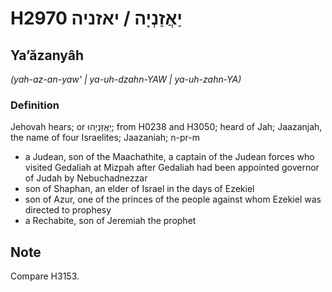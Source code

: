 # H2970 יַאֲזַנְיָה / יאזניה

## Yaʼăzanyâh

_(yah-az-an-yaw' | ya-uh-dzahn-YAW | ya-uh-zahn-YA)_

### Definition

Jehovah hears; or יַאֲזַנְיָהוּ; from H0238 and H3050; heard of Jah; Jaazanjah, the name of four Israelites; Jaazaniah; n-pr-m

- a Judean, son of the Maachathite, a captain of the Judean forces who visited Gedaliah at Mizpah after Gedaliah had been appointed governor of Judah by Nebuchadnezzar
- son of Shaphan, an elder of Israel in the days of Ezekiel
- son of Azur, one of the princes of the people against whom Ezekiel was directed to prophesy
- a Rechabite, son of Jeremiah the prophet

## Note

Compare H3153.

